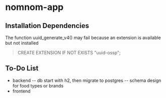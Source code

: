 # nomnom-app

## Installation Dependencies

The function uuid_generate_v4() may fail because an extension is available but not installed

> CREATE EXTENSION IF NOT EXISTS "uuid-ossp";

## To-Do List

- backend
  -- db start with h2, then migrate to postgres
  -- schema design for food types or brands
- frontend
